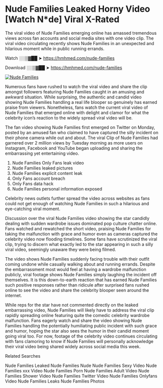 ﻿# Nude Families Leaked Horny Video [Watch N*de] Viral X-Rated

The viral video of ﻿Nude Families emerging online has amassed tremendous views across fan accounts and social media sites with one video clip. The viral video circulating recently shows ﻿Nude Families in an unexpected and hilarious moment while in public running errands. 

Watch ░░▒▓██ ➤ https://hmhmed.com/nude-families

Download ░░▒▓██ ➤ https://hmhmed.com/nude-families

[![Nude Families](https://i.imgur.com/dJHk4Zq.gif)](https://hmhmed.com/nude-families)

Numerous fans have rushed to watch the viral video and share the clip amongst followers featuring ﻿Nude Families caught in an amusing and awkward situation. While surprising, the authentic and candid video showing ﻿Nude Families handling a real life blooper so genuinely has earned praise from viewers. Nonetheless, fans watch the current viral video of ﻿Nude Families that emerged online with delight and clamor for what the celebrity icon’s reaction to the widely spread viral video will be.

The fan video showing ﻿Nude Families first emerged on Twitter on Monday, posted by an amused fan who claimed to have captured the silly incident on their phone camera while out and about. The viral Clip of ﻿Nude Families had garnered over 2 million views by Tuesday morning as more users on Instagram, Facebook and YouTube began uploading and sharing the embarrassing yet entertaining video. 

1. ﻿Nude Families Only Fans leak video
2. ﻿Nude Families leaked pictures
3. ﻿Nude Families explicit content leak
4. Only Fans account breach
5. Only Fans data hack
6. ﻿Nude Families personal information exposed

Celebrity news outlets further spread the video across websites as fans could not get enough of watching ﻿Nude Families in such a hilarious and eye-catching viral moment. 

Discussion over the viral ﻿Nude Families video showing the star candidly dealing with sudden wardrobe issues dominated pop culture chatter online. Fans watched and rewatched the short video, praising ﻿Nude Families for taking the malfunction with grace and humor even as cameras captured the celebrity video now flooding timelines. Some fans have scrutinized the viral clip, trying to discern what exactly led to the star appearing in such a silly viral video, seemingly unaware they were being filmed.

The video shows ﻿Nude Families suddenly facing trouble with their outfit coming undone while casually walking about and running errands. Despite the embarrassment most would feel at having a wardrobe malfunction publicly, viral footage shows ﻿Nude Families simply laughing the incident off themselves. It is this down-to-earth reaction that has earned ﻿Nude Families such positive responses rather than ridicule after surprised fans rushed online to see the video and share the celebrity blooper seen around the internet.  

While reps for the star have not commented directly on the leaked embarrassing video, ﻿Nude Families will likely have to address the viral clip rapidly spreading online featuring quite the comedic celebrity wardrobe malfunction. Fans eagerly watch and share the video showing ﻿Nude Families handling the potentially humiliating public incident with such grace and humor, hoping the star also sees the humor in their candid moment going viral too. For now, footage of the celebrity video continues circulating with fans clamoring to know if ﻿Nude Families will personally acknowledge their viral video being shared widely across social media this week.

Related Searches

﻿Nude Families Leaked
﻿Nude Families Nude
﻿Nude Families Sexy Video
﻿Nude Families xxx Video
﻿Nude Families Porn
﻿Nude Families Adult Video
﻿Nude Families Shower Video
﻿Nude Families Twitter Video
﻿Nude Families Onlyfans Video
﻿Nude Families Leaks
﻿Nude Families Photos
